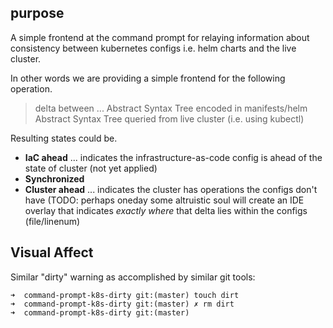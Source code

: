 ## purpose

A simple frontend at the command prompt for relaying information about consistency between kubernetes configs i.e. helm charts and the live cluster.

In other words we are providing a simple frontend for the following operation.

> delta between ...
> Abstract Syntax Tree encoded in manifests/helm
> Abstract Syntax Tree queried from live cluster (i.e. using kubectl)

Resulting states could be.

+ **IaC ahead** ... indicates the infrastructure-as-code config is ahead of the state of cluster (not yet applied)
+ **Synchronized**
+ **Cluster ahead** ... indicates the cluster has operations the configs don't have (TODO: perhaps oneday some altruistic soul will create an IDE overlay that indicates *exactly where* that delta lies within the configs (file/linenum)

## Visual Affect

Similar "dirty" warning as accomplished by similar git tools:

    ➜  command-prompt-k8s-dirty git:(master) touch dirt
    ➜  command-prompt-k8s-dirty git:(master) ✗ rm dirt
    ➜  command-prompt-k8s-dirty git:(master)
